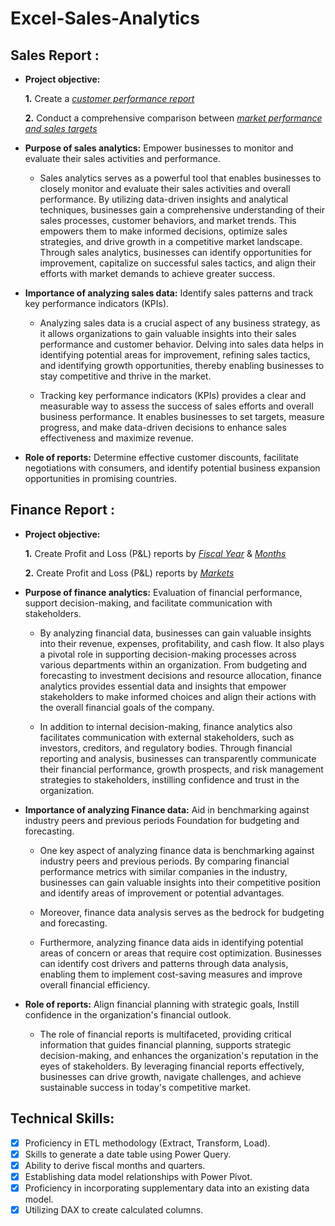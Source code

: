 # Excel-Sales-Analytics
## Sales Report :


- **Project objective:**

    **1.** Create a _[customer performance report](https://github.com/MelvinAgastin/Excel-Sales-Analytics/blob/main/Customer%20Performance%20Report.pdf)_ 

    **2.** Conduct a comprehensive comparison between _[market performance and sales targets](https://github.com/MelvinAgastin/Excel-Sales-Analytics/blob/main/Market%20Performance%20vs%20Target%20Report.pdf)_

- **Purpose of sales analytics:** Empower businesses to monitor and evaluate their sales activities and performance.

  - Sales analytics serves as a powerful tool that enables businesses to closely monitor and evaluate their sales activities and overall performance. By utilizing data-driven insights and analytical techniques, businesses gain a comprehensive understanding of their sales processes, customer behaviors, and market trends. This empowers them to make informed decisions, optimize sales strategies, and drive growth in a competitive market landscape. Through sales analytics, businesses can identify opportunities for improvement, capitalize on successful sales tactics, and align their efforts with market demands to achieve greater success.

- **Importance of analyzing sales data:** Identify sales patterns and track key performance indicators (KPIs).

  - Analyzing sales data is a crucial aspect of any business strategy, as it allows organizations to gain valuable insights into their sales performance and customer behavior. Delving into sales data helps in identifying potential areas for improvement, refining sales tactics, and identifying growth opportunities, thereby enabling businesses to stay competitive and thrive in the market.

  - Tracking key performance indicators (KPIs) provides a clear and measurable way to assess the success of sales efforts and overall business performance. It enables businesses to set targets, measure progress, and make data-driven decisions to enhance sales effectiveness and maximize revenue.

- **Role of reports:** Determine effective customer discounts, facilitate negotiations with consumers, and identify potential business expansion opportunities in promising countries.

## Finance Report :

- **Project objective:** 

    **1.** Create Profit and Loss (P&L) reports by _[Fiscal Year](https://github.com/MelvinAgastin/Excel-Sales-Analytics/blob/main/P%26L%20Statement%20by%20Fiscal%20Year.pdf)_ & _[Months](https://github.com/MelvinAgastin/Excel-Sales-Analytics/blob/main/P%26L%20Statement%20by%20Fiscal%20Month.pdf)_ 

   **2.** Create Profit and Loss (P&L) reports by _[Markets](https://github.com/MelvinAgastin/Excel-Sales-Analytics/blob/main/P%26L%20Statement%20by%20Market.pdf)_

- **Purpose of finance analytics:** Evaluation of financial performance, support decision-making, and facilitate communication with stakeholders.

  - By analyzing financial data, businesses can gain valuable insights into their revenue, expenses, profitability, and cash flow. It also plays a pivotal role in supporting decision-making processes across various departments within an organization. From budgeting and forecasting to investment decisions and resource allocation, finance analytics provides essential data and insights that empower stakeholders to make informed choices and align their actions with the overall financial goals of the company.

  - In addition to internal decision-making, finance analytics also facilitates communication with external stakeholders, such as investors, creditors, and regulatory bodies. Through financial reporting and analysis, businesses can transparently communicate their financial performance, growth prospects, and risk management strategies to stakeholders, instilling confidence and trust in the organization.

- **Importance of analyzing Finance data:** Aid in benchmarking against industry peers and previous periods Foundation for budgeting and forecasting.

  - One key aspect of analyzing finance data is benchmarking against industry peers and previous periods. By comparing financial performance metrics with similar companies in the industry, businesses can gain valuable insights into their competitive position and identify areas of improvement or potential advantages.

  - Moreover, finance data analysis serves as the bedrock for budgeting and forecasting.

  - Furthermore, analyzing finance data aids in identifying potential areas of concern or areas that require cost optimization. Businesses can identify cost drivers and patterns through data analysis, enabling them to implement cost-saving measures and improve overall financial efficiency.

- **Role of reports:** Align financial planning with strategic goals, Instill confidence in the organization's financial outlook.

  - The role of financial reports is multifaceted, providing critical information that guides financial planning, supports strategic decision-making, and enhances the organization's reputation in the eyes of stakeholders. By leveraging financial reports effectively, businesses can drive growth, navigate challenges, and achieve sustainable success in today's competitive market.


## Technical Skills:
- [x]	Proficiency in ETL methodology (Extract, Transform, Load).
- [x]	Skills to generate a date table using Power Query.
- [x]	Ability to derive fiscal months and quarters.
- [x]	Establishing data model relationships with Power Pivot.
- [x]	Proficiency in incorporating supplementary data into an existing data model.
- [x]	Utilizing DAX to create calculated columns.

